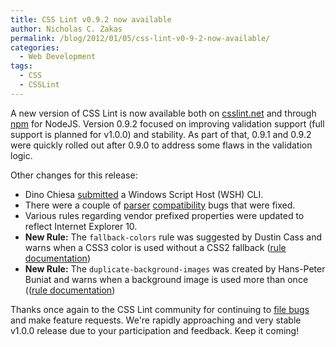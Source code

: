 ```yaml
---
title: CSS Lint v0.9.2 now available
author: Nicholas C. Zakas
permalink: /blog/2012/01/05/css-lint-v0-9-2-now-available/
categories:
  - Web Development
tags:
  - CSS
  - CSSLint
---
```

A new version of CSS Lint is now available both on [csslint.net][1] and through [npm][2] for NodeJS. Version 0.9.2 focused on improving validation support (full support is planned for v1.0.0) and stability. As part of that, 0.9.1 and 0.9.2 were quickly rolled out after 0.9.0 to address some flaws in the validation logic. 

Other changes for this release:

  * Dino Chiesa [submitted][3] a Windows Script Host (WSH) CLI.
  * There were a couple of [parser][4] [compatibility][5] bugs that were fixed.
  * Various rules regarding vendor prefixed properties were updated to reflect Internet Explorer 10.
  * **New Rule:** The `fallback-colors` rule was suggested by Dustin Cass and warns when a CSS3 color is used without a CSS2 fallback ([rule documentation][6])
  * **New Rule:** The `duplicate-background-images` was created by Hans-Peter Buniat and warns when a background image is used more than once (([rule documentation][7])

Thanks once again to the CSS Lint community for continuing to [file bugs][8] and make feature requests. We're rapidly approaching and very stable v1.0.0 release due to your participation and feedback. Keep it coming!

 [1]: http://csslint.net
 [2]: http://npmjs.org
 [3]: https://github.com/stubbornella/csslint/issues/198
 [4]: https://github.com/stubbornella/csslint/issues/211
 [5]: https://github.com/stubbornella/csslint/issues/212
 [6]: https://github.com/stubbornella/csslint/wiki/Require-fallback-colors
 [7]: https://github.com/stubbornella/csslint/wiki/Disallow-duplicate-background-images
 [8]: https://github.com/stubbornella/csslint/issues/
